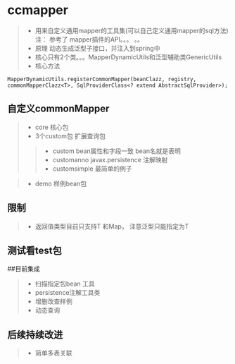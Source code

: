 # ccmapper
> - 用来自定义通用mapper的工具集(可以自己定义通用mapper的sql方法) 注：  参考了 mapper插件的API。。。 。。
> - 原理      动态生成泛型子接口，并注入到spring中
> - 核心只有2个类。。。MapperDynamicUtils和泛型辅助类GenericUtils
> - 核心方法   
```
MapperDynamicUtils.registerCommonMapper(beanClazz, registry, commonMapperClazz<T>, SqlProviderClass<? extend AbstractSqlProvider>);
```


## 自定义commonMapper 
> - core 核心包 
> - 3个custom包   扩展查询包
> > - custom bean属性和字段一致 bean名就是表明 
> > - customanno javax.persistence  注解映射
> > - customsimple  最简单的例子  

> - demo 样例bean包

## 限制 
> - 返回值类型目前只支持T 和Map， 注意泛型只能指定为T
## 测试看test包

##目前集成
> - 扫描指定包bean 工具
> - persistence注解工具类
> - 增删改查样例
> - 动态查询

## 后续持续改进
> - 简单多表关联
	
    

